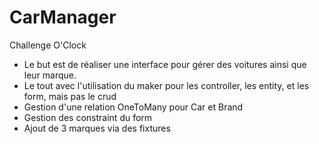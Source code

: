 # CarManager

Challenge O'Clock

- Le but est de réaliser une interface pour gérer des voitures ainsi que leur marque.
- Le tout avec l'utilisation du maker pour les controller, les entity, et les form, mais pas le crud
- Gestion d'une relation OneToMany pour Car et Brand
- Gestion des constraint du form
- Ajout de 3 marques via des fixtures
